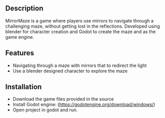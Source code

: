 
## Description

MirrorMaze is a game where players use mirrors to navigate through a challenging maze, without getting lost in the reflections. Developed using blender for character creation and Godot to create the maze and as the game engine.
## Features

- Navigating through a maze with mirrors that to redirect the light
- Use a blender designed character to explore the maze

## Installation

- Download the game files provided in the source
- Install Godot engine: (https://godotengine.org/download/windows/)
- Open project in godot and run.
   
   



     

   
   

        
        

     
 
 
